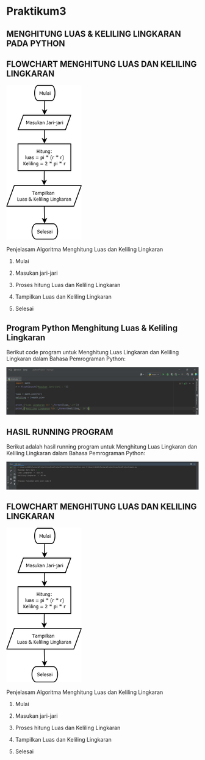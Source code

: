 # Praktikum3

## MENGHITUNG LUAS & KELILING LINGKARAN PADA PYTHON

## FLOWCHART MENGHITUNG LUAS DAN KELILING LINGKARAN


![gambar3](ss/ss%201.png)


Penjelasam Algoritma Menghitung Luas dan Keliling Lingkaran

1. Mulai

2. Masukan jari-jari

3. Proses hitung Luas dan Keliling Lingkaran

4. Tampilkan Luas dan Keliling Lingkaran

5. Selesai

## Program Python Menghitung Luas & Keliling Lingkaran

Berikut code program untuk Menghitung Luas Lingkaran dan Keliling Lingkaran dalam Bahasa Pemrograman Python:


![gambar1](ss/ss%202.png)


## HASIL RUNNING PROGRAM

Berikut adalah hasil running program untuk Menghitung Luas Lingkaran dan Keliling Lingkaran dalam Bahasa Pemrograman Python:


![gambar2](ss/ss%203.png)


## FLOWCHART MENGHITUNG LUAS DAN KELILING LINGKARAN


![gambar3](ss/ss%201.png)


Penjelasam Algoritma Menghitung Luas dan Keliling Lingkaran

1. Mulai

2. Masukan jari-jari

3. Proses hitung Luas dan Keliling Lingkaran

4. Tampilkan Luas dan Keliling Lingkaran

5. Selesai
